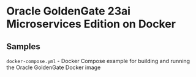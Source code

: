 # Oracle GoldenGate 23ai Microservices Edition on Docker

## Samples

`docker-compose.yml` - Docker Compose example for building and running the Oracle GoldenGate Docker image
